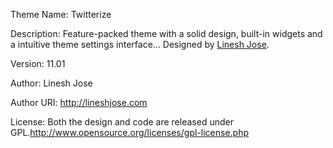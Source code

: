 Theme Name: Twitterize

Description:  Feature-packed theme with a solid design, built-in widgets and a intuitive theme settings interface... Designed by <a href="http://lineshjose.com/">Linesh Jose</a>.

Version: 11.01

Author: Linesh Jose 

Author URI: http://lineshjose.com

License: Both the design and code are released under GPL.http://www.opensource.org/licenses/gpl-license.php
